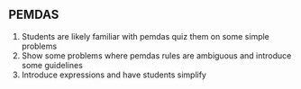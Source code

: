 ## PEMDAS 
<ol>
	<li>Students are likely familiar with pemdas quiz them on some simple problems</li>
	<li>Show some problems where pemdas rules are ambiguous and introduce some guidelines</li>
	<li>Introduce expressions and have students simplify</li>
</ol>
